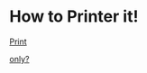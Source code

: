 # How to Printer it!

[Print <div id=printarea></div> only?](http://stackoverflow.com/questions/468881/print-div-id-printarea-div-only/7532581#7532581)